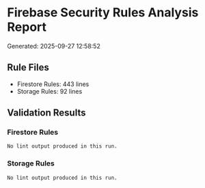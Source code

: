 # Firebase Security Rules Analysis Report
Generated: 2025-09-27 12:58:52

## Rule Files
- Firestore Rules:      443 lines
- Storage Rules:       92 lines

## Validation Results
### Firestore Rules
```
No lint output produced in this run.
```
### Storage Rules
```
No lint output produced in this run.
```
